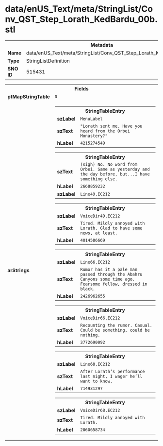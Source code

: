 <h1>data/enUS_Text/meta/StringList/Conv_QST_Step_Lorath_KedBardu_00b.stl</h1><table><tr><th colspan="100%">Metadata</th></tr><tr><td><b>Name</b></td><td>data/enUS_Text/meta/StringList/Conv_QST_Step_Lorath_KedBardu_00b.stl</td></tr><tr><td><b>Type</b></td><td>StringListDefinition</td></tr><tr><td><b>SNO ID</b></td><td>515431</td></tr></table>

<table><tr><th colspan="100%">Fields</th></tr><tr><td><b>ptMapStringTable</b></td><td><code>0</code></td></tr><tr><td><b>arStrings</b></td><td><table><tr><th colspan="100%">StringTableEntry</th></tr><tr><td><b>szLabel</b></td><td><code>MenuLabel</code></td></tr><tr><td><b>szText</b></td><td><code>"Lorath sent me. Have you heard from the Orbei Monastery?"</code></td></tr><tr><td><b>hLabel</b></td><td><code>4215274549</code></td></tr></table>


<table><tr><th colspan="100%">StringTableEntry</th></tr><tr><td><b>szText</b></td><td><code>(sigh) No. No word from Orbei. Same as yesterday and the day before, but...I have something else.</code></td></tr><tr><td><b>hLabel</b></td><td><code>2668859232</code></td></tr><tr><td><b>szLabel</b></td><td><code>Line49.EC212</code></td></tr></table>


<table><tr><th colspan="100%">StringTableEntry</th></tr><tr><td><b>szLabel</b></td><td><code>VoiceDir49.EC212</code></td></tr><tr><td><b>szText</b></td><td><code>Tired. Mildly annoyed with Lorath. Glad to have some news, at least.</code></td></tr><tr><td><b>hLabel</b></td><td><code>4014586669</code></td></tr></table>


<table><tr><th colspan="100%">StringTableEntry</th></tr><tr><td><b>szLabel</b></td><td><code>Line66.EC212</code></td></tr><tr><td><b>szText</b></td><td><code>Rumor has it a pale man passed through the Abahru Canyons some time ago. Fearsome fellow, dressed in black.</code></td></tr><tr><td><b>hLabel</b></td><td><code>2426962655</code></td></tr></table>


<table><tr><th colspan="100%">StringTableEntry</th></tr><tr><td><b>szLabel</b></td><td><code>VoiceDir66.EC212</code></td></tr><tr><td><b>szText</b></td><td><code>Recounting the rumor. Casual. Could be something, could be nothing.</code></td></tr><tr><td><b>hLabel</b></td><td><code>3772690092</code></td></tr></table>


<table><tr><th colspan="100%">StringTableEntry</th></tr><tr><td><b>szLabel</b></td><td><code>Line68.EC212</code></td></tr><tr><td><b>szText</b></td><td><code>After Lorath’s performance last night, I wager he’ll want to know.</code></td></tr><tr><td><b>hLabel</b></td><td><code>714931297</code></td></tr></table>


<table><tr><th colspan="100%">StringTableEntry</th></tr><tr><td><b>szLabel</b></td><td><code>VoiceDir68.EC212</code></td></tr><tr><td><b>szText</b></td><td><code>Tired. Mildly annoyed with Lorath.</code></td></tr><tr><td><b>hLabel</b></td><td><code>2060658734</code></td></tr></table>


</td></tr></table>

